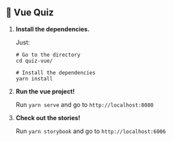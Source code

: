 ## 🚅  Vue Quiz

1.  **Install the dependencies.**

    Just:

    ```shell
    # Go to the directory
    cd quiz-vue/

    # Install the dependencies
    yarn install
    ```

2.  **Run the vue project!**

    Run `yarn serve` and go to `http://localhost:8080`

3.  **Check out the stories!**

    Run `yarn storybook` and go to `http://localhost:6006`
